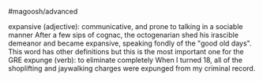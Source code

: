 #magoosh/advanced

expansive (adjective): communicative, and prone to talking in a sociable manner 
After a few sips of cognac, the octogenarian shed his irascible demeanor and became expansive, 
speaking fondly of the "good old days". 
This word has other definitions but this is the most important one for the GRE 
expunge (verb): to eliminate completely 
When I turned 18, all of the shoplifting and jaywalking charges were expunged from my criminal record. 
